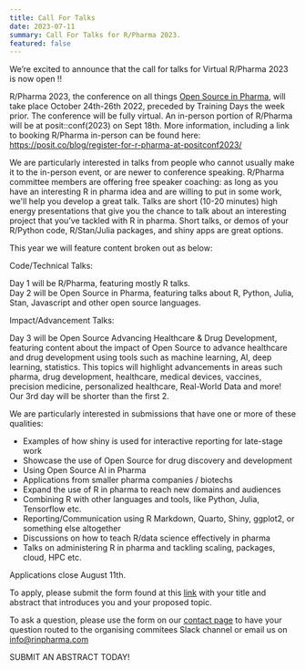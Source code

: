 ```yaml
---
title: Call For Talks 
date: 2023-07-11
summary: Call For Talks for R/Pharma 2023.
featured: false
---
```


We’re excited to announce that the call for talks for Virtual R/Pharma 2023 is now open !!

R/Pharma 2023, the conference on all things [Open Source in Pharma](http://opensourceinpharma.com/), will take place October 24th-26th 2022, preceded by Training Days the week prior.  The conference will be fully virtual.  An in-person portion of R/Pharma will be at posit::conf(2023) on Sept 18th.  More information, including a link to booking R/Pharma in-person can be found here: https://posit.co/blog/register-for-r-pharma-at-positconf2023/

We are particularly interested in talks from people who cannot usually make it to the in-person event, or are newer to conference speaking.  R/Pharma committee members are offering free speaker coaching: as long as you have an interesting R in pharma idea and are willing to put in some work, we'll help you develop a great talk.  Talks are short (10-20 minutes) high energy presentations that give you the chance to talk about an interesting project that you’ve tackled with R in pharma. Short talks, or demos of your R/Python code, R/Stan/Julia packages, and shiny apps are great options. 

This year we will feature content broken out as below:

Code/Technical Talks:

Day 1 will be R/Pharma, featuring mostly R talks.  
Day 2 will be Open Source in Pharma, featuring talks about R, Python, Julia, Stan, Javascript and other open source languages.

Impact/Advancement Talks:

Day 3 will be Open Source Advancing Healthcare & Drug Development, featuring content about the impact of Open Source to advance healthcare and drug development using tools such as machine learning, AI, deep learning, statistics. This topics will highlight advancements in areas such pharma, drug development, healthcare, medical devices, vaccines, precision medicine, personalized healthcare, Real-World Data and more! Our 3rd day will be shorter than the first 2.

We are particularly interested in submissions that have one or more of these qualities:

-  Examples of how shiny is used for interactive reporting for late-stage work
-  Showcase the use of Open Source for drug discovery and development
-  Using Open Source AI in Pharma
-  Applications from smaller pharma companies / biotechs
-  Expand the use of R in pharma to reach new domains and audiences
-  Combining R with other languages and tools, like Python, Julia, Tensorflow etc.
-  Reporting/Communication using R Markdown, Quarto, Shiny, ggplot2, or something else altogether
-  Discussions on how to teach R/data science effectively in pharma
-  Talks on administering R in pharma and tackling scaling, packages, cloud, HPC etc.

Applications close August 11th.

To apply, please submit the form found at this [link](https://rinpharma.com/html/call4papers/)  with your title and abstract that introduces you and your proposed topic. 

To ask a question, please use the form on our [contact page](https://rinpharma.com/contact/) to have your question routed to the organising commitees Slack channel or email us on info@rinpharma.com

SUBMIT AN ABSTRACT TODAY!
